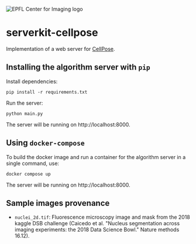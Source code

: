![EPFL Center for Imaging logo](https://imaging.epfl.ch/resources/logo-for-gitlab.svg)
# serverkit-cellpose

Implementation of a web server for [CellPose](https://github.com/MouseLand/cellpose).

## Installing the algorithm server with `pip`

Install dependencies:

```
pip install -r requirements.txt
```

Run the server:

```
python main.py
```

The server will be running on http://localhost:8000.

## Using `docker-compose`

To build the docker image and run a container for the algorithm server in a single command, use:

```
docker compose up
```

The server will be running on http://localhost:8000.

## Sample images provenance

- `nuclei_2d.tif`: Fluorescence microscopy image and mask from the 2018 kaggle DSB challenge (Caicedo et al. "Nucleus segmentation across imaging experiments: the 2018 Data Science Bowl." Nature methods 16.12).